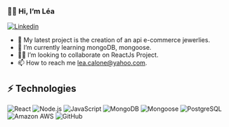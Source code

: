 ###  👋🏾 Hi, I’m Léa
[![Linkedin](https://img.shields.io/badge/LinkedIn-0077B5?style=flat-square&logo=linkedin&logoColor=white)](https://www.linkedin.com/in/calone-léa/)

- 📌 My latest project is the creation of an api e-commerce jewerlies.
- 🌱 I’m currently learning mongoDB, mongoose.
- 💃🏾 I’m looking to collaborate on ReactJs Project.
- 📫 How to reach me lea.calone@yahoo.com.

## ⚡ Technologies
![React](https://img.shields.io/badge/-React-61DAFB?style=flat-square&logo=react&logoColor=black)
![Node.js](https://img.shields.io/badge/-Node.js-black?style=flat-square&logo=Node.js)
![JavaScript](https://img.shields.io/badge/-JavaScript-black?style=flat-square&logo=javascript)
![MongoDB](https://img.shields.io/badge/-MongoDB-green?style=flat-square&logo=mongogb)
![Mongoose](https://img.shields.io/badge/-Mongoose-61DAFB?style=flat-square&logo=mongoose&logoColor=orange)
![PostgreSQL](https://img.shields.io/badge/PostgreSQL-336791?style=flat-square&logo=postgresql&logoColor=white)
![Amazon AWS](https://img.shields.io/badge/Amazon%20AWS-232F3E?style=flat-square&logo=amazon-aws)
![GitHub](https://img.shields.io/badge/-GitHub-181717?style=flat-square&logo=github)
<!---
Kwonsongji/Kwonsongji is a ✨ special ✨ repository because its `README.md` (this file) appears on your GitHub profile.
You can click the Preview link to take a look at your changes.
--->


